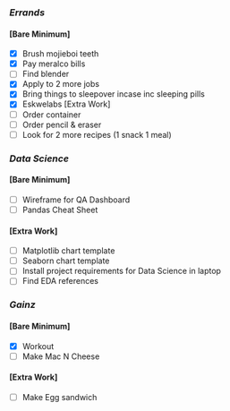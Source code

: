 ### *Errands*
#### [Bare Minimum]
* [x] Brush mojieboi teeth
* [x] Pay meralco bills
* [ ] Find blender
* [x] Apply to 2 more jobs
* [x] Bring things to sleepover incase inc sleeping pills
* [x] Eskwelabs
[Extra Work]
* [ ] Order container
* [ ] Order pencil & eraser
* [ ] Look for 2 more recipes (1 snack 1 meal)
### *Data Science*
#### [Bare Minimum]
* [ ] Wireframe for QA Dashboard
* [ ] Pandas Cheat Sheet
#### [Extra Work]
* [ ] Matplotlib chart template
* [ ] Seaborn chart template
* [ ] Install project requirements for Data Science in laptop
* [ ] Find EDA references

### *Gainz*
#### [Bare Minimum]
* [x] Workout
* [ ] Make Mac N Cheese
#### [Extra Work]
* [ ] Make Egg sandwich